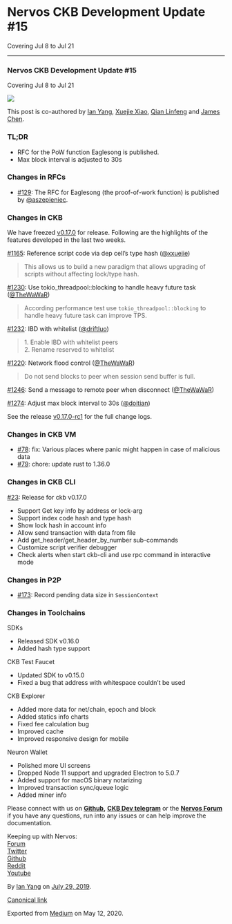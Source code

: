 # Nervos CKB Development Update \#15

Covering Jul 8 to Jul 21

------------------------------------------------------------------------

### Nervos CKB Development Update \#15

Covering Jul 8 to Jul 21

![](https://cdn-images-1.medium.com/max/1200/1*mpEhRLd5AHNeOT-xP2jimA.png)

This post is co-authored by [Ian Yang](/u/72022cac4c7c?source=post_page---------------------------), [Xuejie Xiao](/u/6f2cfa203c38?source=post_page---------------------------), [Qian Linfeng](https://github.com/thewawar?source=post_page---------------------------) and [James Chen](/u/24192bbe4c92?source=post_page---------------------------).

### TL;DR

-   RFC for the PoW function Eaglesong is published.
-   Max block interval is adjusted to 30s

### Changes in RFCs

-   [\#129](https://github.com/nervosnetwork/rfcs/pull/129): The RFC for Eaglesong (the proof-of-work function) is published by [@aszepieniec](https://github.com/aszepieniec).

### Changes in CKB

We have freezed [v0.17.0](https://github.com/nervosnetwork/ckb/pull/1255) for release. Following are the highlights of the features developed in the last two weeks.

[\#1165](https://github.com/nervosnetwork/ckb/pull/1165): Reference script code via dep cell’s type hash ([@xxuejie](https://github.com/xxuejie))

> This allows us to build a new paradigm that allows upgrading of scripts without affecting lock/type hash.

[\#1230](https://github.com/nervosnetwork/ckb/pull/1230): Use tokio\_threadpool::blocking to handle heavy future task ([@TheWaWaR](https://github.com/TheWaWaR))

> According performance test use `tokio_threadpool::blocking` to handle heavy future task can improve TPS.

[\#1232](https://github.com/nervosnetwork/ckb/pull/1232): IBD with whitelist ([@driftluo](https://github.com/driftluo))

> 1\. Enable IBD with whitelist peers  
> 2. Rename reserved to whitelist

[\#1220](https://github.com/nervosnetwork/ckb/pull/1220): Network flood control ([@TheWaWaR](https://github.com/TheWaWaR))

> Do not send blocks to peer when session send buffer is full.

[\#1246](https://github.com/nervosnetwork/ckb/pull/1246): Send a message to remote peer when disconnect ([@TheWaWaR](https://github.com/TheWaWaR))

[\#1274](https://github.com/nervosnetwork/ckb/pull/1274): Adjust max block interval to 30s ([@doitian](https://github.com/doitian))

See the release [v0.17.0-rc1](https://github.com/nervosnetwork/ckb/releases/tag/v0.17.0-rc1) for the full change logs.

### Changes in CKB VM

-   [\#78](https://github.com/nervosnetwork/ckb-vm/pull/78): fix: Various places where panic might happen in case of malicious data
-   [\#79](https://github.com/nervosnetwork/ckb-vm/pull/79): chore: update rust to 1.36.0

### Changes in CKB CLI

[\#23](https://github.com/nervosnetwork/ckb-cli/pull/23): Release for ckb v0.17.0

-   Support Get key info by address or lock-arg
-   Support index code hash and type hash
-   Show lock hash in account info
-   Allow send transaction with data from file
-   Add get\_header/get\_header\_by\_number sub-commands
-   Customize script verifier debugger
-   Check alerts when start ckb-cli and use rpc command in interactive mode

### Changes in P2P

-   [\#173](https://github.com/nervosnetwork/p2p/pull/173): Record pending data size in `SessionContext`

### Changes in Toolchains

SDKs

-   Released SDK v0.16.0
-   Added hash type support

CKB Test Faucet

-   Updated SDK to v0.15.0
-   Fixed a bug that address with whitespace couldn’t be used

CKB Explorer

-   Added more data for net/chain, epoch and block
-   Added statics info charts
-   Fixed fee calculation bug
-   Improved cache
-   Improved responsive design for mobile

Neuron Wallet

-   Polished more UI screens
-   Dropped Node 11 support and upgraded Electron to 5.0.7
-   Added support for macOS binary notarizing
-   Improved transaction sync/queue logic
-   Added miner info

Please connect with us on [**Github**](https://github.com/nervosnetwork/ckb?source=post_page---------------------------)**,** [**CKB Dev telegram**](https://t.me/nervos_ckb_dev?source=post_page---------------------------) or the [**Nervos Forum**](https://talk.nervos.org/?source=post_page---------------------------) if you have any questions, run into any issues or can help improve the documentation.

Keeping up with Nervos:  
[Forum](https://talk.nervos.org/?source=post_page---------------------------)  
[Twitter](https://twitter.com/nervosnetwork?source=post_page---------------------------)  
[Github](https://github.com/NervosNetwork?source=post_page---------------------------)  
[Reddit](http://reddit.com/r/nervosnetwork?source=post_page---------------------------)  
[Youtube](https://www.youtube.com/channel/UCONuJGdMzUY0Y6jrPBOzH7A?source=post_page---------------------------)

By [Ian Yang](https://medium.com/@doitian) on [July 29, 2019](https://medium.com/p/28bf2eb66a38).

[Canonical link](https://medium.com/@doitian/nervos-ckb-development-update-15-28bf2eb66a38)

Exported from [Medium](https://medium.com) on May 12, 2020.
